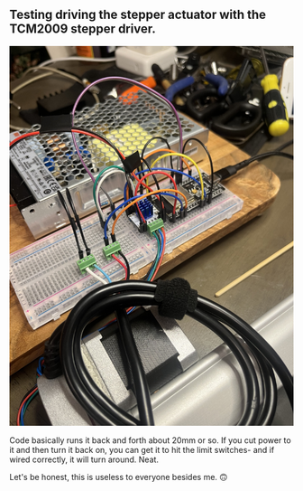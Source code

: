 ## Testing driving the stepper actuator with the TCM2009 stepper driver. 

![what?](image.jpeg)

Code basically runs it back and forth about 20mm or so. If you cut power to it and then turn it back on, you can get it to hit the limit switches- and if wired correctly, it will turn around. Neat. 

Let's be honest, this is useless to everyone besides me. 🙃
